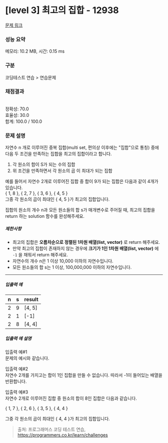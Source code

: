 # [level 3] 최고의 집합 - 12938 

[문제 링크](https://school.programmers.co.kr/learn/courses/30/lessons/12938) 

### 성능 요약

메모리: 10.2 MB, 시간: 0.15 ms

### 구분

코딩테스트 연습 > 연습문제

### 채점결과

<br/>정확성: 70.0<br/>효율성: 30.0<br/>합계: 100.0 / 100.0

### 문제 설명

<p>자연수 n 개로 이루어진 중복 집합(multi set, 편의상 이후에는 "집합"으로 통칭) 중에 다음 두 조건을 만족하는 집합을 최고의 집합이라고 합니다.</p>

<ol>
<li>각 원소의 합이 S가 되는 수의 집합</li>
<li>위 조건을 만족하면서 각 원소의 곱 이 최대가 되는 집합</li>
</ol>

<p>예를 들어서 자연수 2개로 이루어진 집합 중 합이 9가 되는 집합은 다음과 같이 4개가 있습니다.<br>
{ 1, 8 }, { 2, 7 }, { 3, 6 }, { 4, 5 }<br>
그중 각 원소의 곱이 최대인 { 4, 5 }가 최고의 집합입니다.</p>

<p>집합의 원소의 개수 n과 모든 원소들의 합 s가 매개변수로 주어질 때, 최고의 집합을 return 하는 solution 함수를 완성해주세요.</p>

<h5>제한사항</h5>

<ul>
<li>최고의 집합은 <strong>오름차순으로 정렬된 1차원 배열(list, vector)</strong> 로 return 해주세요.</li>
<li>만약 최고의 집합이 존재하지 않는 경우에 <strong>크기가 1인 1차원 배열(list, vector)</strong> 에 <code>-1</code> 을 채워서 return 해주세요.</li>
<li>자연수의 개수 n은 1 이상 10,000 이하의 자연수입니다.</li>
<li>모든 원소들의 합 s는 1 이상, 100,000,000 이하의 자연수입니다.</li>
</ul>

<hr>

<h5>입출력 예</h5>
<table class="table">
        <thead><tr>
<th>n</th>
<th>s</th>
<th>result</th>
</tr>
</thead>
        <tbody><tr>
<td>2</td>
<td>9</td>
<td>[4, 5]</td>
</tr>
<tr>
<td>2</td>
<td>1</td>
<td>[-1]</td>
</tr>
<tr>
<td>2</td>
<td>8</td>
<td>[4, 4]</td>
</tr>
</tbody>
      </table>
<h5>입출력 예 설명</h5>

<p>입출력 예#1<br>
문제의 예시와 같습니다.</p>

<p>입출력 예#2<br>
자연수 2개를 가지고는 합이 1인 집합을 만들 수 없습니다. 따라서 -1이 들어있는 배열을 반환합니다.</p>

<p>입출력 예#3<br>
자연수 2개로 이루어진 집합 중 원소의 합이 8인 집합은 다음과 같습니다.</p>

<p>{ 1, 7 }, { 2, 6 }, { 3, 5 }, { 4, 4 }</p>

<p>그중 각 원소의 곱이 최대인 { 4, 4 }가 최고의 집합입니다.</p>


> 출처: 프로그래머스 코딩 테스트 연습, https://programmers.co.kr/learn/challenges